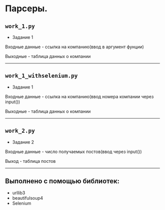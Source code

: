 Парсеры.
===

`work_1.py`
---
+ Задание 1 

Входные данные - ссылка на компанию(ввод в аргумент фунции)

Выходные - таблица данных о компании
***

`work_1_withselenium.py`
---
+ Задание 1 

Входные данные - ссылка на компанию(ввод номера компании через input())

Выходные - таблица данных о компании
***

`work_2.py`
---
+ Задание 2

Входные данные - число получаемых постов(ввод через input())

Выход - таблица постов
***

Выполнено с помощью библиотек: 
---
+ urllib3 
+ beautifulsoup4
+ Selenium
